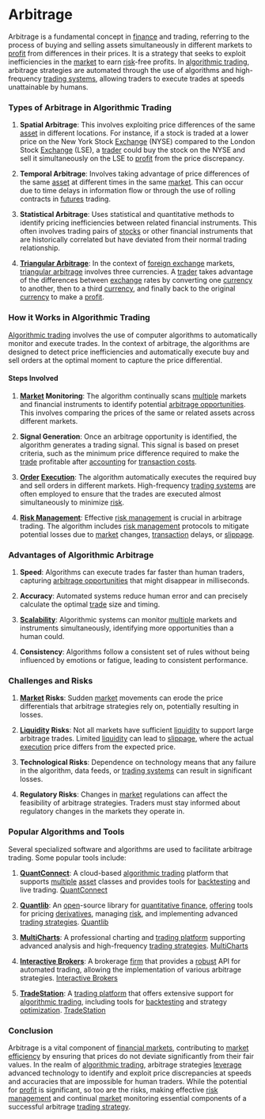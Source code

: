 # Arbitrage

Arbitrage is a fundamental concept in [finance](../f/finance.md) and trading, referring to the process of buying and selling assets simultaneously in different markets to [profit](../p/profit.md) from differences in their prices. It is a strategy that seeks to exploit inefficiencies in the [market](../m/market.md) to earn [risk](../r/risk.md)-free profits. In [algorithmic trading](../a/algorithmic_trading.md), arbitrage strategies are automated through the use of algorithms and high-frequency [trading systems](../t/trading_systems.md), allowing traders to execute trades at speeds unattainable by humans.

### Types of Arbitrage in Algorithmic Trading

1. **Spatial Arbitrage**: This involves exploiting price differences of the same [asset](../a/asset.md) in different locations. For instance, if a stock is traded at a lower price on the New York Stock [Exchange](../e/exchange.md) (NYSE) compared to the London Stock [Exchange](../e/exchange.md) (LSE), a [trader](../t/trader.md) could buy the stock on the NYSE and sell it simultaneously on the LSE to [profit](../p/profit.md) from the price discrepancy.

2. **Temporal Arbitrage**: Involves taking advantage of price differences of the same [asset](../a/asset.md) at different times in the same [market](../m/market.md). This can occur due to time delays in information flow or through the use of rolling contracts in [futures](../f/futures.md) trading.

3. **Statistical Arbitrage**: Uses statistical and quantitative methods to identify pricing inefficiencies between related financial instruments. This often involves trading pairs of [stocks](../s/stock.md) or other financial instruments that are historically correlated but have deviated from their normal trading relationship.

4. **[Triangular Arbitrage](../t/triangular_arbitrage.md)**: In the context of [foreign exchange](../f/foreign_exchange.md) markets, [triangular arbitrage](../t/triangular_arbitrage.md) involves three currencies. A [trader](../t/trader.md) takes advantage of the differences between [exchange](../e/exchange.md) rates by converting one [currency](../c/currency.md) to another, then to a third [currency](../c/currency.md), and finally back to the original [currency](../c/currency.md) to make a [profit](../p/profit.md).

### How it Works in Algorithmic Trading

[Algorithmic trading](../a/algorithmic_trading.md) involves the use of computer algorithms to automatically monitor and execute trades. In the context of arbitrage, the algorithms are designed to detect price inefficiencies and automatically execute buy and sell orders at the optimal moment to capture the price differential.

#### Steps Involved

1. **[Market](../m/market.md) Monitoring**: The algorithm continually scans [multiple](../m/multiple.md) markets and financial instruments to identify potential [arbitrage opportunities](../a/arbitrage_opportunities.md). This involves comparing the prices of the same or related assets across different markets.

2. **Signal Generation**: Once an arbitrage opportunity is identified, the algorithm generates a trading signal. This signal is based on preset criteria, such as the minimum price difference required to make the [trade](../t/trade.md) profitable after [accounting](../a/accounting.md) for [transaction costs](../t/transaction_costs.md).

3. **[Order](../o/order.md) [Execution](../e/execution.md)**: The algorithm automatically executes the required buy and sell orders in different markets. High-frequency [trading systems](../t/trading_systems.md) are often employed to ensure that the trades are executed almost simultaneously to minimize [risk](../r/risk.md).

4. **[Risk Management](../r/risk_management.md)**: Effective [risk management](../r/risk_management.md) is crucial in arbitrage trading. The algorithm includes [risk management](../r/risk_management.md) protocols to mitigate potential losses due to [market](../m/market.md) changes, [transaction](../t/transaction.md) delays, or [slippage](../s/slippage.md).

### Advantages of Algorithmic Arbitrage

1. **Speed**: Algorithms can execute trades far faster than human traders, capturing [arbitrage opportunities](../a/arbitrage_opportunities.md) that might disappear in milliseconds.

2. **Accuracy**: Automated systems reduce human error and can precisely calculate the optimal [trade](../t/trade.md) size and timing.

3. **[Scalability](../s/scalability.md)**: Algorithmic systems can monitor [multiple](../m/multiple.md) markets and instruments simultaneously, identifying more opportunities than a human could.

4. **Consistency**: Algorithms follow a consistent set of rules without being influenced by emotions or fatigue, leading to consistent performance.

### Challenges and Risks

1. **[Market](../m/market.md) Risks**: Sudden [market](../m/market.md) movements can erode the price differentials that arbitrage strategies rely on, potentially resulting in losses.

2. **[Liquidity](../l/liquidity.md) Risks**: Not all markets have sufficient [liquidity](../l/liquidity.md) to support large arbitrage trades. Limited [liquidity](../l/liquidity.md) can lead to [slippage](../s/slippage.md), where the actual [execution](../e/execution.md) price differs from the expected price.

3. **Technological Risks**: Dependence on technology means that any failure in the algorithm, data feeds, or [trading systems](../t/trading_systems.md) can result in significant losses.

4. **Regulatory Risks**: Changes in [market](../m/market.md) regulations can affect the feasibility of arbitrage strategies. Traders must stay informed about regulatory changes in the markets they operate in.

### Popular Algorithms and Tools

Several specialized software and algorithms are used to facilitate arbitrage trading. Some popular tools include:

1. **[QuantConnect](../q/quantconnect.md)**: A cloud-based [algorithmic trading](../a/algorithmic_trading.md) platform that supports [multiple](../m/multiple.md) [asset](../a/asset.md) classes and provides tools for [backtesting](../b/backtesting.md) and live trading. [QuantConnect](https://www.quantconnect.com)

2. **[Quantlib](../q/quantlib.md)**: An [open](../o/open.md)-source library for [quantitative finance](../q/quantitative_finance.md), [offering](../o/offering.md) tools for pricing [derivatives](../d/derivatives.md), managing [risk](../r/risk.md), and implementing advanced [trading strategies](../t/trading_strategies.md). [Quantlib](https://www.quantlib.org)

3. **[MultiCharts](../m/multicharts.md)**: A professional charting and [trading platform](../t/trading_platform.md) supporting advanced analysis and high-frequency [trading strategies](../t/trading_strategies.md). [MultiCharts](https://www.multicharts.com)

4. **[Interactive Brokers](../i/interactive_brokers.md)**: A brokerage [firm](../f/firm.md) that provides a [robust](../r/robust.md) API for automated trading, allowing the implementation of various arbitrage strategies. [Interactive Brokers](https://www.interactivebrokers.com)

5. **[TradeStation](../t/tradestation.md)**: A [trading platform](../t/trading_platform.md) that offers extensive support for [algorithmic trading](../a/algorithmic_trading.md), including tools for [backtesting](../b/backtesting.md) and strategy [optimization](../o/optimization.md). [TradeStation](https://www.tradestation.com)

### Conclusion

Arbitrage is a vital component of [financial markets](../f/financial_market.md), contributing to [market efficiency](../m/market_efficiency.md) by ensuring that prices do not deviate significantly from their fair values. In the realm of [algorithmic trading](../a/algorithmic_trading.md), arbitrage strategies [leverage](../l/leverage.md) advanced technology to identify and exploit price discrepancies at speeds and accuracies that are impossible for human traders. While the potential for [profit](../p/profit.md) is significant, so too are the risks, making effective [risk management](../r/risk_management.md) and continual [market](../m/market.md) monitoring essential components of a successful arbitrage [trading strategy](../t/trading_strategy.md).
